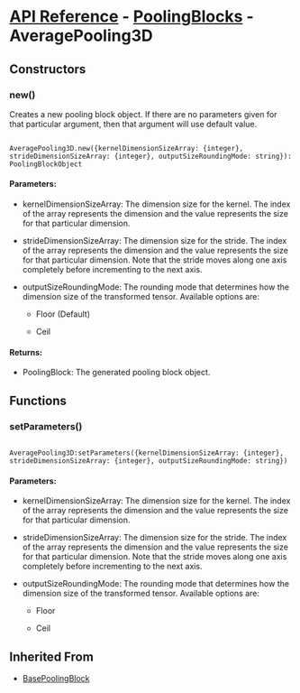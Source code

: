 # [API Reference](../../API.md) - [PoolingBlocks](../PoolingBlocks.md) - AveragePooling3D

## Constructors

### new()

Creates a new pooling block object. If there are no parameters given for that particular argument, then that argument will use default value.

```

AveragePooling3D.new({kernelDimensionSizeArray: {integer}, strideDimensionSizeArray: {integer}, outputSizeRoundingMode: string}): PoolingBlockObject

```

#### Parameters:

* kernelDimensionSizeArray: The dimension size for the kernel. The index of the array represents the dimension and the value represents the size for that particular dimension. 

* strideDimensionSizeArray: The dimension size for the stride. The index of the array represents the dimension and the value represents the size for that particular dimension. Note that the stride moves along one axis completely before incrementing to the next axis.

* outputSizeRoundingMode: The rounding mode that determines how the dimension size of the transformed tensor. Available options are:

	* Floor (Default)

	* Ceil

#### Returns:

* PoolingBlock: The generated pooling block object.

## Functions

### setParameters()

```

AveragePooling3D:setParameters({kernelDimensionSizeArray: {integer}, strideDimensionSizeArray: {integer}, outputSizeRoundingMode: string})

```

#### Parameters:

* kernelDimensionSizeArray: The dimension size for the kernel. The index of the array represents the dimension and the value represents the size for that particular dimension. 

* strideDimensionSizeArray: The dimension size for the stride. The index of the array represents the dimension and the value represents the size for that particular dimension. Note that the stride moves along one axis completely before incrementing to the next axis.

* outputSizeRoundingMode: The rounding mode that determines how the dimension size of the transformed tensor. Available options are:

	* Floor

	* Ceil

## Inherited From

* [BasePoolingBlock](BasePoolingBlock.md)
